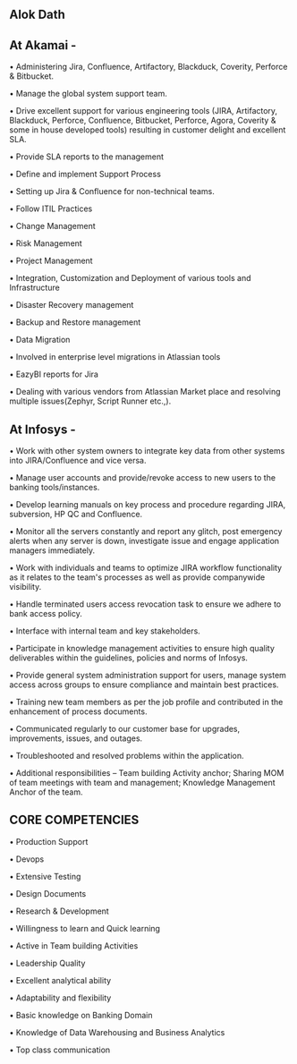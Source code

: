 ## Alok Dath


## At Akamai -

• Administering Jira, Confluence, Artifactory, Blackduck, Coverity, Perforce & Bitbucket.

• Manage the global system support team.

• Drive excellent support for various engineering tools (JIRA, Artifactory, Blackduck, Perforce, Confluence,
  Bitbucket, Perforce, Agora, Coverity & some in house developed tools) resulting in customer delight and excellent
  SLA.
  
• Provide SLA reports to the management

• Define and implement Support Process

• Setting up Jira & Confluence for non-technical teams.

• Follow ITIL Practices

• Change Management

• Risk Management

• Project Management

• Integration, Customization and Deployment of various tools and Infrastructure

• Disaster Recovery management

• Backup and Restore management

• Data Migration

• Involved in enterprise level migrations in Atlassian tools

• EazyBI reports for Jira

• Dealing with various vendors from Atlassian Market place and resolving multiple issues(Zephyr, Script Runner etc.,).


## At Infosys -

• Work with other system owners to integrate key data from other systems into JIRA/Confluence and vice versa.

• Manage user accounts and provide/revoke access to new users to the banking tools/instances.

• Develop learning manuals on key process and procedure regarding JIRA, subversion, HP QC and Confluence.

• Monitor all the servers constantly and report any glitch, post emergency alerts when any server is down,
investigate issue and engage application managers immediately.

• Work with individuals and teams to optimize JIRA workflow functionality as it relates to the team's processes as
well as provide companywide visibility.

• Handle terminated users access revocation task to ensure we adhere to bank access policy.

• Interface with internal team and key stakeholders.

• Participate in knowledge management activities to ensure high quality deliverables within the guidelines, policies
and norms of Infosys.

• Provide general system administration support for users, manage system access across groups to ensure
compliance and maintain best practices.

• Training new team members as per the job profile and contributed in the enhancement of process documents.

• Communicated regularly to our customer base for upgrades, improvements, issues, and outages.

• Troubleshooted and resolved problems within the application.

• Additional responsibilities – Team building Activity anchor; Sharing MOM of team meetings with team and
management; Knowledge Management Anchor of the team.
 
## CORE COMPETENCIES

• Production Support

• Devops

• Extensive Testing

• Design Documents

• Research & Development

• Willingness to learn and Quick learning

• Active in Team building Activities

• Leadership Quality

• Excellent analytical ability

• Adaptability and flexibility

• Basic knowledge on Banking Domain

• Knowledge of Data Warehousing and Business Analytics

• Top class communication

